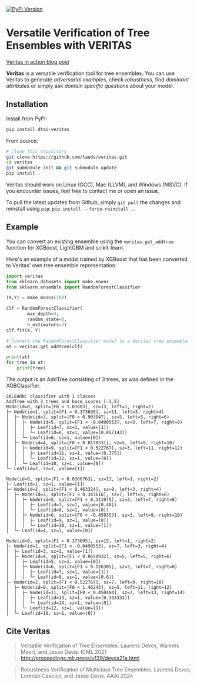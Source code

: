 [![PyPi Version](https://img.shields.io/pypi/v/dtai-veritas)](https://pypi.org/project/dtai-veritas/)

# Versatile Verification of Tree Ensembles with VERITAS

[Veritas in action blog post](https://dtai.cs.kuleuven.be/sports/blog/versatile-verification-of-soccer-analytics-models/)

**Veritas** is a versatile verification tool for tree ensembles. You can use
Veritas to generate _adversarial examples_, check _robustness_, find _dominant
attributes_ or simply ask _domain specific questions_ about your model.

## Installation

Install from PyPI:

```sh
pip install dtai-veritas
```

From source:

```sh
# Clone this repository
git clone https://github.com/laudv/veritas.git
cd veritas
git submodule init && git submodule update
pip install .
```

Veritas should work on Linux (GCC), Mac (LLVM), and Windows (MSVC). If you encounter issues, feel free to contact me or open an issue.

To pull the latest updates from Github, simply `git pull` the changes and reinstall using `pip`: `pip install --force-reinstall .`.

## Example

You can convert an existing ensemble using the `veritas.get_addtree` function for XGBoost, LightGBM and scikit-learn.

Here's an example of a model trained by XGBoost that has been converted to Veritas' own tree ensemble representation.

```python
import veritas
from sklearn.datasets import make_moons
from sklearn.ensemble import RandomForestClassifier

(X,Y) = make_moons(100)

clf = RandomForestClassifier(
        max_depth=4,
        random_state=0,
        n_estimators=3)
clf.fit(X, Y)

# Convert the RandomForestClassifier model to a Veritas tree ensemble
at = veritas.get_addtree(clf)

print(at)
for tree in at:
    print(tree)
```

The output is an AddTree consisting of 3 trees, as was defined in the XGBClassifier.

```
SKLEARN: classifier with 1 classes
AddTree with 3 trees and base_scores [-1.5]
Node(id=0, split=[F0 < 1.01603], sz=13, left=1, right=2)
├─ Node(id=1, split=[F1 < 0.373695], sz=11, left=3, right=4)
│  ├─ Node(id=3, split=[F0 < 0.903847], sz=5, left=5, right=6)
│  │  ├─ Node(id=5, split=[F1 < -0.0490553], sz=3, left=7, right=8)
│  │  │  ├─ Leaf(id=7, sz=1, value=[1])
│  │  │  └─ Leaf(id=8, sz=1, value=[0.857143])
│  │  └─ Leaf(id=6, sz=1, value=[0])
│  ├─ Node(id=4, split=[F0 < 0.0170531], sz=5, left=9, right=10)
│  │  ├─ Node(id=9, split=[F1 < 0.522767], sz=3, left=11, right=12)
│  │  │  ├─ Leaf(id=11, sz=1, value=[0.375])
│  │  │  └─ Leaf(id=12, sz=1, value=[0])
│  │  └─ Leaf(id=10, sz=1, value=[0])
└─ Leaf(id=2, sz=1, value=[1])

Node(id=0, split=[F1 < 0.0366763], sz=11, left=1, right=2)
├─ Leaf(id=1, sz=1, value=[1])
├─ Node(id=2, split=[F1 < 0.463324], sz=9, left=3, right=4)
│  ├─ Node(id=3, split=[F1 < 0.343616], sz=7, left=5, right=6)
│  │  ├─ Node(id=5, split=[F1 < 0.311975], sz=3, left=7, right=8)
│  │  │  ├─ Leaf(id=7, sz=1, value=[0.48])
│  │  │  └─ Leaf(id=8, sz=1, value=[0])
│  │  ├─ Node(id=6, split=[F0 < -0.459353], sz=3, left=9, right=10)
│  │  │  ├─ Leaf(id=9, sz=1, value=[0])
│  │  │  └─ Leaf(id=10, sz=1, value=[1])
│  └─ Leaf(id=4, sz=1, value=[0])

Node(id=0, split=[F1 < 0.373695], sz=15, left=1, right=2)
├─ Node(id=1, split=[F1 < -0.0490553], sz=7, left=3, right=4)
│  ├─ Leaf(id=3, sz=1, value=[1])
│  ├─ Node(id=4, split=[F1 < 0.0650932], sz=5, left=5, right=6)
│  │  ├─ Leaf(id=5, sz=1, value=[0])
│  │  ├─ Node(id=6, split=[F1 < 0.126305], sz=3, left=7, right=8)
│  │  │  ├─ Leaf(id=7, sz=1, value=[1])
│  │  │  └─ Leaf(id=8, sz=1, value=[0.6])
├─ Node(id=2, split=[F1 < 0.522767], sz=7, left=9, right=10)
│  ├─ Node(id=9, split=[F0 < 1.46243], sz=5, left=11, right=12)
│  │  ├─ Node(id=11, split=[F0 < 0.450484], sz=3, left=13, right=14)
│  │  │  ├─ Leaf(id=13, sz=1, value=[0.333333])
│  │  │  └─ Leaf(id=14, sz=1, value=[0])
│  │  └─ Leaf(id=12, sz=1, value=[1])
│  └─ Leaf(id=10, sz=1, value=[0])

```

## Cite Veritas

> Versatile Verification of Tree Ensembles.
> Laurens Devos, Wannes Meert, and Jesse Davis.
> ICML 2021
> http://proceedings.mlr.press/v139/devos21a.html

> Robustness Verification of Multiclass Tree Ensembles.
> Laurens Devos, Lorenzo Cascioli, and Jesse Davis.
> AAAI 2024
